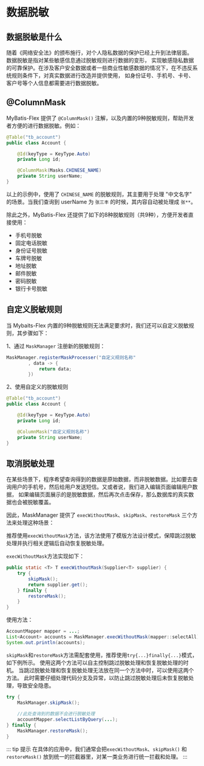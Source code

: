 # 数据脱敏

## 数据脱敏是什么

随着《网络安全法》的颁布施行，对个人隐私数据的保护已经上升到法律层面。 数据脱敏是指对某些敏感信息通过脱敏规则进行数据的变形，
实现敏感隐私数据的可靠保护。在涉及客户安全数据或者一些商业性敏感数据的情况下，在不违反系统规则条件下，对真实数据进行改造并提供使用，
如身份证号、手机号、卡号、客户号等个人信息都需要进行数据脱敏。

## @ColumnMask

MyBatis-Flex 提供了 `@ColumnMask()` 注解，以及内置的9种脱敏规则，帮助开发者方便的进行数据脱敏。例如：

```java
@Table("tb_account")
public class Account {

    @Id(keyType = KeyType.Auto)
    private Long id;

    @ColumnMask(Masks.CHINESE_NAME)
    private String userName;
}
```

以上的示例中，使用了 `CHINESE_NAME` 的脱敏规则，其主要用于处理 "中文名字" 的场景。当我们查询到 userName 为 `张三丰` 的时候，其内容自动被处理成 `张**`。

除此之外，MyBatis-Flex 还提供了如下的8种脱敏规则（共9种），方便开发者直接使用：

- 手机号脱敏
- 固定电话脱敏
- 身份证号脱敏
- 车牌号脱敏
- 地址脱敏
- 邮件脱敏
- 密码脱敏
- 银行卡号脱敏

## 自定义脱敏规则

当 Mybaits-Flex 内置的9种脱敏规则无法满足要求时，我们还可以自定义脱敏规则，其步骤如下：

1、通过 `MaskManager` 注册新的脱敏规则：

```java
MaskManager.registerMaskProcesser("自定义规则名称"
        , data -> {
            return data;
        })
```

2、使用自定义的脱敏规则
```java
@Table("tb_account")
public class Account {

    @Id(keyType = KeyType.Auto)
    private Long id;

    @ColumnMask("自定义规则名称")
    private String userName;
}
```

## 取消脱敏处理

在某些场景下，程序希望查询得到的数据是原始数据，而非脱敏数据。比如要去查询用户的手机号，然后给用户发送短信。又或者说，我们进入编辑页面编辑用户数据，
如果编辑页面展示的是脱敏数据，然后再次点击保存，那么数据库的真实数据也会被脱敏覆盖。

因此，MaskManager 提供了 `execWithoutMask`、`skipMask`、`restoreMask` 三个方法来处理这种场景：

推荐使用`execWithoutMask`方法，该方法使用了模版方法设计模式，保障跳过脱敏处理并执行相关逻辑后自动恢复脱敏处理。

`execWithoutMask`方法实现如下：

```java
public static <T> T execWithoutMask(Supplier<T> supplier) {
    try {
        skipMask();
        return supplier.get();
    } finally {
        restoreMask();
    }
}
```

使用方法：

```java
AccountMapper mapper = ...;
List<Account> accounts = MaskManager.execWithoutMask(mapper::selectAll);
System.out.println(accounts);
```

`skipMask`和`restoreMask`方法需配套使用，推荐使用`try{...}finally{...}`模式，如下例所示。
使用这两个方法可以自主控制跳过脱敏处理和恢复脱敏处理的时机。
当跳过脱敏处理和恢复脱敏处理无法放在同一个方法中时，可以使用这两个方法。
此时需要仔细处理代码分支及异常，以防止跳过脱敏处理后未恢复脱敏处理，导致安全隐患。

```java
try {
    MaskManager.skipMask();
    
    //此处查询到的数据不会进行脱敏处理
    accountMapper.selectListByQuery(...);
} finally {
    MaskManager.restoreMask();
}
```

::: tip 提示
在具体的应用中，我们通常会把`execWithoutMask`、`skipMask()` 和 `restoreMask()` 放到统一的拦截器里，对某一类业务进行统一拦截和处理。
:::
